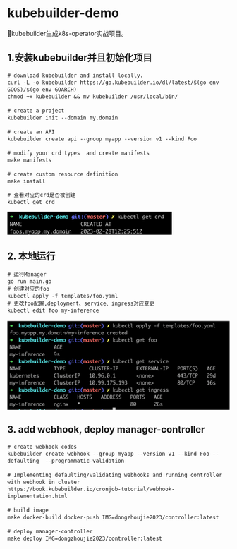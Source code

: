 # kubebuilder-demo
🚀kubebuilder生成k8s-operator实战项目。

## 1.安装kubebuilder并且初始化项目
```shell
# download kubebuilder and install locally.
curl -L -o kubebuilder https://go.kubebuilder.io/dl/latest/$(go env GOOS)/$(go env GOARCH)
chmod +x kubebuilder && mv kubebuilder /usr/local/bin/

# create a project
kubebuilder init --domain my.domain

# create an API
kubebuilder create api --group myapp --version v1 --kind Foo

# modify your crd types  and create manifests
make manifests

# create custom resource definition
make install
```

```shell
# 查看对应的crd是否被创建
kubectl get crd
```
![img.png](pictures/img.png)

## 2. 本地运行
```shell
# 运行Manager
go run main.go
# 创建对应的foo
kubectl apply -f templates/foo.yaml
# 更改foo配置,deployment、service、ingress对应变更
kubectl edit foo my-inference
```
![img2](pictures/img2.png)


## 3. add webhook, deploy manager-controller
```shell
# create webhook codes
kubebuilder create webhook --group myapp --version v1 --kind Foo --defaulting  --programmatic-validation

# Implementing defaulting/validating webhooks and running controller with webhook in cluster
https://book.kubebuilder.io/cronjob-tutorial/webhook-implementation.html

# build image
make docker-build docker-push IMG=dongzhoujie2023/controller:latest

# deploy manager-controller
make deploy IMG=dongzhoujie2023/controller:latest
```

